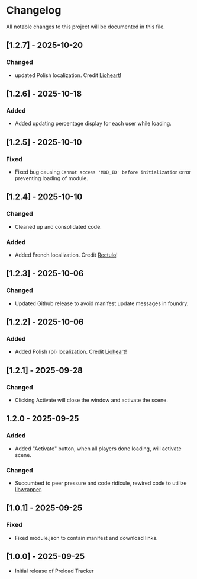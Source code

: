 # Changelog
All notable changes to this project will be documented in this file.

## [1.2.7] - 2025-10-20
### Changed
- updated Polish localization. Credit [Lioheart](https://github.com/Lioheart)!

## [1.2.6] - 2025-10-18
### Added
- Added updating percentage display for each user while loading. 

## [1.2.5] - 2025-10-10
### Fixed
- Fixed bug causing `Cannot access 'MOD_ID' before initialization` error preventing loading of module.

## [1.2.4] - 2025-10-10
### Changed
- Cleaned up and consolidated code. 
### Added
- Added French localization. Credit [Rectulo](https://gitlocalize.com/users/rectulo)!

## [1.2.3] - 2025-10-06
### Changed
- Updated Github release to avoid manifest update messages in foundry.

## [1.2.2] - 2025-10-06
### Added
- Added Polish (pl) localization. Credit [Lioheart](https://github.com/Lioheart)!

## [1.2.1] - 2025-09-28
### Changed
- Clicking Activate will close the window and activate the scene. 

## 1.2.0 - 2025-09-25
### Added 
- Added "Activate" button, when all players done loading, will activate scene.
### Changed
- Succumbed to peer pressure and code ridicule, rewired code to utilize [libwrapper](https://github.com/ruipin/fvtt-lib-wrapper). 

## [1.0.1] - 2025-09-25
### Fixed
- Fixed module.json to contain manifest and download links.

## [1.0.0] - 2025-09-25
- Initial release of Preload Tracker
